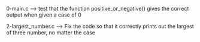 0-main.c --> test that the function positive_or_negative() gives the correct output when given a case of 0


2-largest_number.c --> Fix the code so that it correctly prints out the largest of three number, no matter the case


